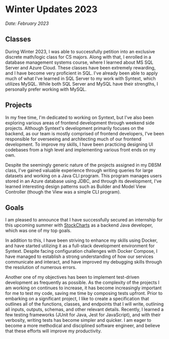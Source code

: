 # Winter Updates 2023
*Date: February 2023*

## Classes

During Winter 2023, I was able to successfully petition into an exclusive discrete math/logic class for CS majors. Along with that, I enrolled in a database management systems course, where I learned about MS SQL Server and Azure Cloud. These classes have been extremely rewarding, and I have become very proficient in SQL. I've already been able to apply much of what I've learned in SQL Server to my work with Syntext, which utilizes MySQL. While both SQL Server and MySQL have their strengths, I personally prefer working with MySQL.

## Projects

In my free time, I'm dedicated to working on Syntext, but I've also been exploring various areas of frontend development through weekend side projects. Although Syntext's development primarily focuses on the backend, as our team is mostly comprised of frontend developers, I've been responsible for overseeing and architecting much of our frontend development. To improve my skills, I have been practicing designing UI codebases from a high level and implementing various front ends on my own.

Despite the seemingly generic nature of the projects assigned in my DBSM class, I've gained valuable experience through writing queries for large datasets and working on a Java CLI program. This program manages users stored in an Azure database using JDBC, and through its development, I've learned interesting design patterns such as Builder and Model View Controller (though the View was a simple CLI program).

## Goals

I am pleased to announce that I have successfully secured an internship for this upcoming summer with [StockCharts](StockCharts.com) as a backend Java developer, which was one of my top goals.

In addition to this, I have been striving to enhance my skills using Docker, and have started utilizing it as a full-stack development environment for Syntext. Despite facing configuration challenges with Docker Compose, I have managed to establish a strong understanding of how our services communicate and interact, and have improved my debugging skills through the resolution of numerous errors.

Another one of my objectives has been to implement test-driven development as frequently as possible. As the complexity of the projects I am working on continues to increase, it has become increasingly important for me to test my code, saving me time by composing tests upfront. Prior to embarking on a significant project, I like to create a specification that outlines all of the functions, classes, and endpoints that I will write, outlining all inputs, outputs, schemas, and other relevant details. Recently, I learned a few testing frameworks (JUnit for Java, Jest for JavaScript), and with their verbosity, writing tests has become simpler and quicker. I am eager to become a more methodical and disciplined software engineer, and believe that these efforts will improve my productivity.
